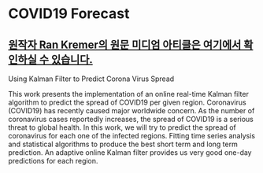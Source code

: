 # COVID19 Forecast
## [원작자 Ran Kremer의 원문 미디엄 아티클은 여기에서 확인하실 수 있습니다.](https://medium.com/@rank23/using-kalman-filter-to-predict-corona-virus-spread-72d91b74cc8)

Using Kalman Filter to Predict Corona Virus Spread


This work  presents the implementation of an online real-time Kalman filter algorithm to predict the spread of COVID19 per given region.
Coronavirus (COVID19) has recently caused major worldwide concern.
As the number of coronavirus cases reportedly increases, the spread of COVID19 is a serious threat to global health. 
In this work, we will try to predict the spread of coronavirus for each one of the infected regions. 
Fitting time series analysis and statistical algorithms to produce the best short term and long term prediction. 
An adaptive online Kalman filter provides us very good one-day predictions for each region.

